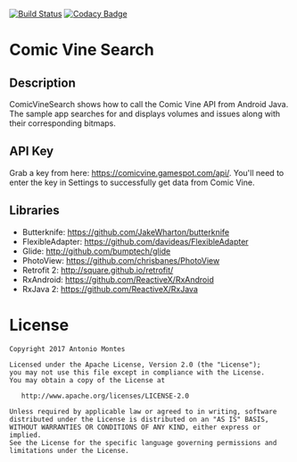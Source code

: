 [![Build Status](https://travis-ci.org/HerrDoktorBD/Android-ComicVineSearch.svg?branch=master)](https://travis-ci.org/HerrDoktorBD/Android-ComicVineSearch)
[![Codacy Badge](https://api.codacy.com/project/badge/Grade/f5e6dda286ac4a0fa9bb03fbc18a43bd)](https://www.codacy.com/app/HerrDoktorBD/Android-ComicVineSearch?utm_source=github.com&amp;utm_medium=referral&amp;utm_content=HerrDoktorBD/Android-ComicVineSearch&amp;utm_campaign=Badge_Grade)

Comic Vine Search
=================

## Description

ComicVineSearch shows how to call the Comic Vine API from Android Java.  The sample app searches for and displays volumes and issues along with their corresponding bitmaps.

## API Key

Grab a key from here: https://comicvine.gamespot.com/api/.  You'll need to enter the key in Settings to successfully get data from Comic Vine.

## Libraries

* Butterknife: https://github.com/JakeWharton/butterknife
* FlexibleAdapter: https://github.com/davideas/FlexibleAdapter
* Glide: http://github.com/bumptech/glide
* PhotoView: https://github.com/chrisbanes/PhotoView
* Retrofit 2: http://square.github.io/retrofit/
* RxAndroid: https://github.com/ReactiveX/RxAndroid
* RxJava 2: https://github.com/ReactiveX/RxJava

License
=======

    Copyright 2017 Antonio Montes

    Licensed under the Apache License, Version 2.0 (the "License");
    you may not use this file except in compliance with the License.
    You may obtain a copy of the License at

       http://www.apache.org/licenses/LICENSE-2.0

    Unless required by applicable law or agreed to in writing, software
    distributed under the License is distributed on an "AS IS" BASIS,
    WITHOUT WARRANTIES OR CONDITIONS OF ANY KIND, either express or implied.
    See the License for the specific language governing permissions and
    limitations under the License.